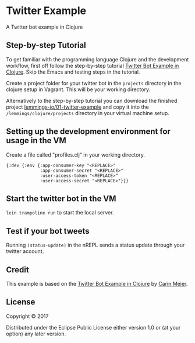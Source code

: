 # Twitter Example

A Twitter bot example in Clojure

## Step-by-step Tutorial

To get familiar with the programming language Clojure and the development workflow, first off follow the step-by-step tutorial [Twitter Bot Example in Clojure](http://howistart.org/posts/clojure/1). Skip the Emacs and testing steps in the tutorial.

Create a project folder for your twitter bot in the `projects` directory in the clojure setup in Vagrant. This will be your working directory.

Alternatively to the step-by-step tutorial you can download the finished project [lemmings-io/01-twitter-example](https://github.com/lemmings-io/01-twitter-example/archive/master.zip) and copy it into the `/lemmings/clojure/projects` directory in your virtual machine setup.

## Setting up the development environment for usage in the VM

Create a file called "profiles.clj" in your working directory.

```
{:dev {:env {:app-consumer-key "<REPLACE>"
             :app-consumer-secret "<REPLACE>"
             :user-access-token "<REPLACE>"
             :user-access-secret "<REPLACE>"}}}
```

## Start the twitter bot in the VM

`lein trampoline run` to start the local server.

## Test if your bot tweets

Running `(status-update)` in the nREPL sends a status update through your twitter account.

## Credit

This example is based on the [Twitter Bot Example in Clojure](http://howistart.org/posts/clojure/1) by [Carin Meier](https://twitter.com/carinmeier).

## License

Copyright © 2017

Distributed under the Eclipse Public License either version 1.0 or (at
your option) any later version.
